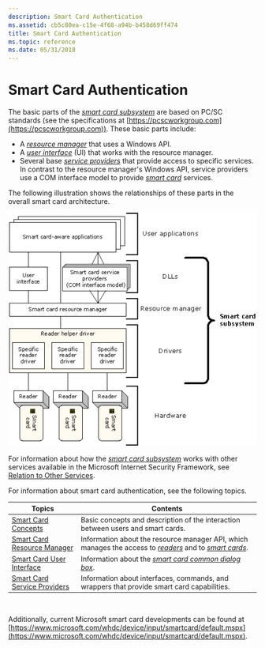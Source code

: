 ```yaml
---
description: Smart Card Authentication
ms.assetid: cb5c80ea-c15e-4f68-a94b-b458d69ff474
title: Smart Card Authentication
ms.topic: reference
ms.date: 05/31/2018
---
```


# Smart Card Authentication

The basic parts of the [*smart card subsystem*](../secgloss/s-gly.md) are based on PC/SC standards (see the specifications at [https://pcscworkgroup.com](https://pcscworkgroup.com)). These basic parts include:

-   A [*resource manager*](../secgloss/r-gly.md) that uses a Windows API.
-   A [*user interface*](../secgloss/u-gly.md) (UI) that works with the resource manager.
-   Several base [*service providers*](../secgloss/s-gly.md) that provide access to specific services. In contrast to the resource manager's Windows API, service providers use a COM interface model to provide [*smart card*](../secgloss/s-gly.md) services.

The following illustration shows the relationships of these parts in the overall smart card architecture.

![smart card architecture](images/smartovr2a.png)

For information about how the [*smart card subsystem*](../secgloss/s-gly.md) works with other services available in the Microsoft Internet Security Framework, see [Relation to Other Services](relation-to-other-services.md).

For information about smart card authentication, see the following topics.



| Topics                                                                      | Contents                                                                                                                                                                                                                                           |
|-----------------------------------------------------------------------------|----------------------------------------------------------------------------------------------------------------------------------------------------------------------------------------------------------------------------------------------------|
| [Smart Card Concepts](smart-card-concepts.md)<br/>                   | Basic concepts and description of the interaction between users and smart cards.<br/>                                                                                                                                                        |
| [Smart Card Resource Manager](smart-card-resource-manager.md)<br/>   | Information about the resource manager API, which manages the access to [*readers*](../secgloss/r-gly.md) and to [*smart cards*](../secgloss/s-gly.md).<br/> |
| [Smart Card User Interface](smart-card-user-interface.md)<br/>       | Information about the [*smart card common dialog box*](../secgloss/s-gly.md).<br/>                                                                                   |
| [Smart Card Service Providers](smart-card-service-providers.md)<br/> | Information about interfaces, commands, and wrappers that provide smart card capabilities.<br/>                                                                                                                                              |



 

Additionally, current Microsoft smart card developments can be found at [https://www.microsoft.com/whdc/device/input/smartcard/default.mspx](https://www.microsoft.com/whdc/device/input/smartcard/default.mspx).

 

 
